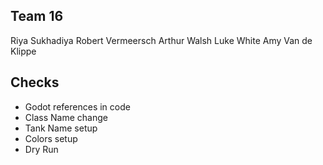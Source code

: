 ## Team 16
Riya Sukhadiya
Robert Vermeersch
Arthur Walsh
Luke White
Amy Van de Klippe

## Checks
- Godot references in code
- Class Name change
- Tank Name setup
- Colors setup
- Dry Run
